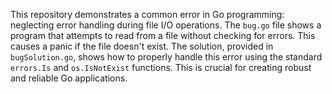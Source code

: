 This repository demonstrates a common error in Go programming: neglecting error handling during file I/O operations. The `bug.go` file shows a program that attempts to read from a file without checking for errors.  This causes a panic if the file doesn't exist. The solution, provided in `bugSolution.go`, shows how to properly handle this error using the standard `errors.Is` and `os.IsNotExist` functions. This is crucial for creating robust and reliable Go applications.